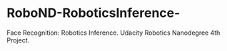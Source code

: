 # RoboND-RoboticsInference-
Face Recognition: Robotics Inference. Udacity Robotics Nanodegree 4th Project.
